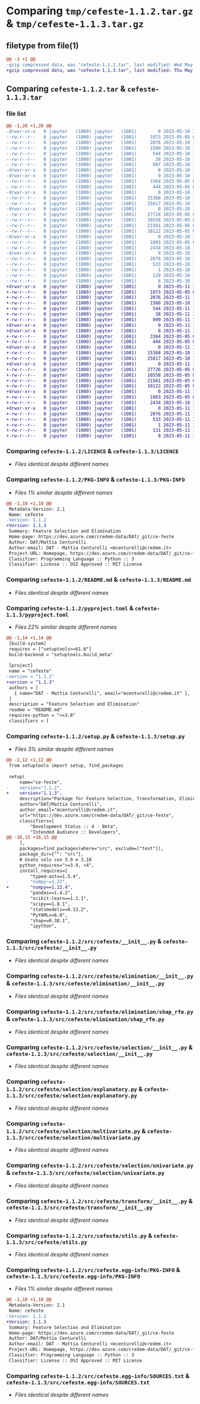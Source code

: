 # Comparing `tmp/cefeste-1.1.2.tar.gz` & `tmp/cefeste-1.1.3.tar.gz`

## filetype from file(1)

```diff
@@ -1 +1 @@
-gzip compressed data, was "cefeste-1.1.2.tar", last modified: Wed May 10 10:23:59 2023, max compression
+gzip compressed data, was "cefeste-1.1.3.tar", last modified: Thu May 11 12:59:37 2023, max compression
```

## Comparing `cefeste-1.1.2.tar` & `cefeste-1.1.3.tar`

### file list

```diff
@@ -1,28 +1,28 @@
-drwxr-xr-x   0 jupyter   (1000) jupyter   (1001)        0 2023-05-10 10:23:59.880164 cefeste-1.1.2/
--rw-r--r--   0 jupyter   (1000) jupyter   (1001)     1073 2023-05-05 08:25:33.000000 cefeste-1.1.2/LICENCE
--rw-r--r--   0 jupyter   (1000) jupyter   (1001)     2076 2023-05-10 10:23:59.880164 cefeste-1.1.2/PKG-INFO
--rw-r--r--   0 jupyter   (1000) jupyter   (1001)     1560 2023-05-10 10:23:33.000000 cefeste-1.1.2/README.md
--rw-r--r--   0 jupyter   (1000) jupyter   (1001)      544 2023-05-10 10:23:33.000000 cefeste-1.1.2/pyproject.toml
--rw-r--r--   0 jupyter   (1000) jupyter   (1001)       38 2023-05-10 10:23:59.880164 cefeste-1.1.2/setup.cfg
--rw-r--r--   0 jupyter   (1000) jupyter   (1001)      997 2023-05-10 10:23:33.000000 cefeste-1.1.2/setup.py
-drwxr-xr-x   0 jupyter   (1000) jupyter   (1001)        0 2023-05-10 10:23:59.772162 cefeste-1.1.2/src/
-drwxr-xr-x   0 jupyter   (1000) jupyter   (1001)        0 2023-05-10 10:23:59.824163 cefeste-1.1.2/src/cefeste/
--rw-r--r--   0 jupyter   (1000) jupyter   (1001)     3364 2023-05-05 08:25:33.000000 cefeste-1.1.2/src/cefeste/__init__.py
--rw-r--r--   0 jupyter   (1000) jupyter   (1001)      444 2023-05-05 08:25:33.000000 cefeste-1.1.2/src/cefeste/config.py
-drwxr-xr-x   0 jupyter   (1000) jupyter   (1001)        0 2023-05-10 10:23:59.824163 cefeste-1.1.2/src/cefeste/elimination/
--rw-r--r--   0 jupyter   (1000) jupyter   (1001)    15368 2023-05-10 10:23:33.000000 cefeste-1.1.2/src/cefeste/elimination/__init__.py
--rw-r--r--   0 jupyter   (1000) jupyter   (1001)    25817 2023-05-10 10:23:33.000000 cefeste-1.1.2/src/cefeste/elimination/shap_rfe.py
-drwxr-xr-x   0 jupyter   (1000) jupyter   (1001)        0 2023-05-10 10:23:59.844163 cefeste-1.1.2/src/cefeste/selection/
--rw-r--r--   0 jupyter   (1000) jupyter   (1001)    27726 2023-05-05 08:25:33.000000 cefeste-1.1.2/src/cefeste/selection/__init__.py
--rw-r--r--   0 jupyter   (1000) jupyter   (1001)    10558 2023-05-05 08:25:33.000000 cefeste-1.1.2/src/cefeste/selection/explanatory.py
--rw-r--r--   0 jupyter   (1000) jupyter   (1001)    21561 2023-05-05 08:25:33.000000 cefeste-1.1.2/src/cefeste/selection/multivariate.py
--rw-r--r--   0 jupyter   (1000) jupyter   (1001)    10122 2023-05-05 08:25:33.000000 cefeste-1.1.2/src/cefeste/selection/univariate.py
-drwxr-xr-x   0 jupyter   (1000) jupyter   (1001)        0 2023-05-10 10:23:59.852163 cefeste-1.1.2/src/cefeste/transform/
--rw-r--r--   0 jupyter   (1000) jupyter   (1001)     1003 2023-05-05 08:25:33.000000 cefeste-1.1.2/src/cefeste/transform/__init__.py
--rw-r--r--   0 jupyter   (1000) jupyter   (1001)     2434 2023-05-10 10:23:33.000000 cefeste-1.1.2/src/cefeste/utils.py
-drwxr-xr-x   0 jupyter   (1000) jupyter   (1001)        0 2023-05-10 10:23:59.824163 cefeste-1.1.2/src/cefeste.egg-info/
--rw-r--r--   0 jupyter   (1000) jupyter   (1001)     2076 2023-05-10 10:23:59.000000 cefeste-1.1.2/src/cefeste.egg-info/PKG-INFO
--rw-r--r--   0 jupyter   (1000) jupyter   (1001)      533 2023-05-10 10:23:59.000000 cefeste-1.1.2/src/cefeste.egg-info/SOURCES.txt
--rw-r--r--   0 jupyter   (1000) jupyter   (1001)        1 2023-05-10 10:23:59.000000 cefeste-1.1.2/src/cefeste.egg-info/dependency_links.txt
--rw-r--r--   0 jupyter   (1000) jupyter   (1001)      129 2023-05-10 10:23:59.000000 cefeste-1.1.2/src/cefeste.egg-info/requires.txt
--rw-r--r--   0 jupyter   (1000) jupyter   (1001)        8 2023-05-10 10:23:59.000000 cefeste-1.1.2/src/cefeste.egg-info/top_level.txt
+drwxr-xr-x   0 jupyter   (1000) jupyter   (1001)        0 2023-05-11 12:59:37.603643 cefeste-1.1.3/
+-rw-r--r--   0 jupyter   (1000) jupyter   (1001)     1073 2023-05-05 08:25:33.000000 cefeste-1.1.3/LICENCE
+-rw-r--r--   0 jupyter   (1000) jupyter   (1001)     2076 2023-05-11 12:59:37.603643 cefeste-1.1.3/PKG-INFO
+-rw-r--r--   0 jupyter   (1000) jupyter   (1001)     1560 2023-05-10 10:23:33.000000 cefeste-1.1.3/README.md
+-rw-r--r--   0 jupyter   (1000) jupyter   (1001)      544 2023-05-11 12:55:44.000000 cefeste-1.1.3/pyproject.toml
+-rw-r--r--   0 jupyter   (1000) jupyter   (1001)       38 2023-05-11 12:59:37.603643 cefeste-1.1.3/setup.cfg
+-rw-r--r--   0 jupyter   (1000) jupyter   (1001)      999 2023-05-11 12:55:44.000000 cefeste-1.1.3/setup.py
+drwxr-xr-x   0 jupyter   (1000) jupyter   (1001)        0 2023-05-11 12:59:37.555639 cefeste-1.1.3/src/
+drwxr-xr-x   0 jupyter   (1000) jupyter   (1001)        0 2023-05-11 12:59:37.591642 cefeste-1.1.3/src/cefeste/
+-rw-r--r--   0 jupyter   (1000) jupyter   (1001)     3364 2023-05-05 08:25:33.000000 cefeste-1.1.3/src/cefeste/__init__.py
+-rw-r--r--   0 jupyter   (1000) jupyter   (1001)      444 2023-05-05 08:25:33.000000 cefeste-1.1.3/src/cefeste/config.py
+drwxr-xr-x   0 jupyter   (1000) jupyter   (1001)        0 2023-05-11 12:59:37.595642 cefeste-1.1.3/src/cefeste/elimination/
+-rw-r--r--   0 jupyter   (1000) jupyter   (1001)    15368 2023-05-10 10:23:33.000000 cefeste-1.1.3/src/cefeste/elimination/__init__.py
+-rw-r--r--   0 jupyter   (1000) jupyter   (1001)    25817 2023-05-10 10:23:33.000000 cefeste-1.1.3/src/cefeste/elimination/shap_rfe.py
+drwxr-xr-x   0 jupyter   (1000) jupyter   (1001)        0 2023-05-11 12:59:37.603643 cefeste-1.1.3/src/cefeste/selection/
+-rw-r--r--   0 jupyter   (1000) jupyter   (1001)    27726 2023-05-05 08:25:33.000000 cefeste-1.1.3/src/cefeste/selection/__init__.py
+-rw-r--r--   0 jupyter   (1000) jupyter   (1001)    10558 2023-05-05 08:25:33.000000 cefeste-1.1.3/src/cefeste/selection/explanatory.py
+-rw-r--r--   0 jupyter   (1000) jupyter   (1001)    21561 2023-05-05 08:25:33.000000 cefeste-1.1.3/src/cefeste/selection/multivariate.py
+-rw-r--r--   0 jupyter   (1000) jupyter   (1001)    10122 2023-05-05 08:25:33.000000 cefeste-1.1.3/src/cefeste/selection/univariate.py
+drwxr-xr-x   0 jupyter   (1000) jupyter   (1001)        0 2023-05-11 12:59:37.603643 cefeste-1.1.3/src/cefeste/transform/
+-rw-r--r--   0 jupyter   (1000) jupyter   (1001)     1003 2023-05-05 08:25:33.000000 cefeste-1.1.3/src/cefeste/transform/__init__.py
+-rw-r--r--   0 jupyter   (1000) jupyter   (1001)     2434 2023-05-10 10:23:33.000000 cefeste-1.1.3/src/cefeste/utils.py
+drwxr-xr-x   0 jupyter   (1000) jupyter   (1001)        0 2023-05-11 12:59:37.595642 cefeste-1.1.3/src/cefeste.egg-info/
+-rw-r--r--   0 jupyter   (1000) jupyter   (1001)     2076 2023-05-11 12:59:37.000000 cefeste-1.1.3/src/cefeste.egg-info/PKG-INFO
+-rw-r--r--   0 jupyter   (1000) jupyter   (1001)      533 2023-05-11 12:59:37.000000 cefeste-1.1.3/src/cefeste.egg-info/SOURCES.txt
+-rw-r--r--   0 jupyter   (1000) jupyter   (1001)        1 2023-05-11 12:59:37.000000 cefeste-1.1.3/src/cefeste.egg-info/dependency_links.txt
+-rw-r--r--   0 jupyter   (1000) jupyter   (1001)      131 2023-05-11 12:59:37.000000 cefeste-1.1.3/src/cefeste.egg-info/requires.txt
+-rw-r--r--   0 jupyter   (1000) jupyter   (1001)        8 2023-05-11 12:59:37.000000 cefeste-1.1.3/src/cefeste.egg-info/top_level.txt
```

### Comparing `cefeste-1.1.2/LICENCE` & `cefeste-1.1.3/LICENCE`

 * *Files identical despite different names*

### Comparing `cefeste-1.1.2/PKG-INFO` & `cefeste-1.1.3/PKG-INFO`

 * *Files 1% similar despite different names*

```diff
@@ -1,10 +1,10 @@
 Metadata-Version: 2.1
 Name: cefeste
-Version: 1.1.2
+Version: 1.1.3
 Summary: Feature Selection and Elimination
 Home-page: https://dev.azure.com/credem-data/DAT/_git/ce-feste
 Author: DAT/Mattia Centurelli
 Author-email: DAT - Mattia Centurelli <mcenturelli@credem.it>
 Project-URL: Homepage, https://dev.azure.com/credem-data/DAT/_git/ce-feste
 Classifier: Programming Language :: Python :: 3
 Classifier: License :: OSI Approved :: MIT License
```

### Comparing `cefeste-1.1.2/README.md` & `cefeste-1.1.3/README.md`

 * *Files identical despite different names*

### Comparing `cefeste-1.1.2/pyproject.toml` & `cefeste-1.1.3/pyproject.toml`

 * *Files 22% similar despite different names*

```diff
@@ -1,14 +1,14 @@
 [build-system]
 requires = ["setuptools>=61.0"]
 build-backend = "setuptools.build_meta"
 
 [project]
 name = "cefeste"
-version = "1.1.2"
+version = "1.1.3"
 authors = [
   { name="DAT - Mattia Centurelli", email="mcenturelli@credem.it" },
 ]
 description = "Feature Selection and Elimination"
 readme = "README.md"
 requires-python = ">=3.8"
 classifiers = [
```

### Comparing `cefeste-1.1.2/setup.py` & `cefeste-1.1.3/setup.py`

 * *Files 3% similar despite different names*

```diff
@@ -1,12 +1,12 @@
 from setuptools import setup, find_packages
 
 setup(
     name="ce-feste",
-    version="1.1.2",
+    version="1.1.3",
     description="Package for Feature Selection, Transformation, Elimination",
     author="DAT/Mattia Centurelli",
     author_email="mcenturelli@credem.it",
     url="https://dev.azure.com/credem-data/DAT/_git/ce-feste",
     classifiers=[
         "Development Status :: 4 - Beta",
         "Intended Audience :: Developers",
@@ -16,15 +16,15 @@
     ],
     packages=find_packages(where="src", exclude=["test"]),
     package_dir={"": "src"},
     # Usato solo con 3.9 e 3.10
     python_requires=">=3.9, <4",
     install_requires=[
         "typed-ast==1.5.4",
-        "numpy~=1.22",
+        "numpy==1.22.4",
         "pandas==1.4.2",
         "scikit-learn==1.1.1",
         "scipy==1.8.1",
         "statsmodels==0.13.2",
         "PyYAML==6.0",
         "shap==0.38.1",
         "ipython",
```

### Comparing `cefeste-1.1.2/src/cefeste/__init__.py` & `cefeste-1.1.3/src/cefeste/__init__.py`

 * *Files identical despite different names*

### Comparing `cefeste-1.1.2/src/cefeste/elimination/__init__.py` & `cefeste-1.1.3/src/cefeste/elimination/__init__.py`

 * *Files identical despite different names*

### Comparing `cefeste-1.1.2/src/cefeste/elimination/shap_rfe.py` & `cefeste-1.1.3/src/cefeste/elimination/shap_rfe.py`

 * *Files identical despite different names*

### Comparing `cefeste-1.1.2/src/cefeste/selection/__init__.py` & `cefeste-1.1.3/src/cefeste/selection/__init__.py`

 * *Files identical despite different names*

### Comparing `cefeste-1.1.2/src/cefeste/selection/explanatory.py` & `cefeste-1.1.3/src/cefeste/selection/explanatory.py`

 * *Files identical despite different names*

### Comparing `cefeste-1.1.2/src/cefeste/selection/multivariate.py` & `cefeste-1.1.3/src/cefeste/selection/multivariate.py`

 * *Files identical despite different names*

### Comparing `cefeste-1.1.2/src/cefeste/selection/univariate.py` & `cefeste-1.1.3/src/cefeste/selection/univariate.py`

 * *Files identical despite different names*

### Comparing `cefeste-1.1.2/src/cefeste/transform/__init__.py` & `cefeste-1.1.3/src/cefeste/transform/__init__.py`

 * *Files identical despite different names*

### Comparing `cefeste-1.1.2/src/cefeste/utils.py` & `cefeste-1.1.3/src/cefeste/utils.py`

 * *Files identical despite different names*

### Comparing `cefeste-1.1.2/src/cefeste.egg-info/PKG-INFO` & `cefeste-1.1.3/src/cefeste.egg-info/PKG-INFO`

 * *Files 1% similar despite different names*

```diff
@@ -1,10 +1,10 @@
 Metadata-Version: 2.1
 Name: cefeste
-Version: 1.1.2
+Version: 1.1.3
 Summary: Feature Selection and Elimination
 Home-page: https://dev.azure.com/credem-data/DAT/_git/ce-feste
 Author: DAT/Mattia Centurelli
 Author-email: DAT - Mattia Centurelli <mcenturelli@credem.it>
 Project-URL: Homepage, https://dev.azure.com/credem-data/DAT/_git/ce-feste
 Classifier: Programming Language :: Python :: 3
 Classifier: License :: OSI Approved :: MIT License
```

### Comparing `cefeste-1.1.2/src/cefeste.egg-info/SOURCES.txt` & `cefeste-1.1.3/src/cefeste.egg-info/SOURCES.txt`

 * *Files identical despite different names*

